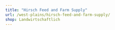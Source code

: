 ```yaml
---
title: "Hirsch Feed and Farm Supply"
url: /west-plains/hirsch-feed-and-farm-supply/
shop: Landwirtschaftlich
---
```

